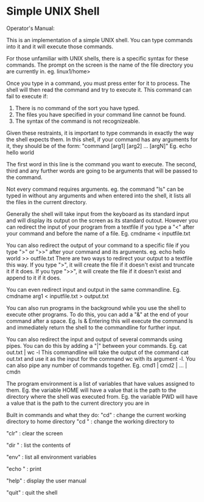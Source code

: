 # Simple UNIX Shell

Operator's Manual:

This is an implementation of a simple UNIX shell. You can type commands into it
and it will execute those commands.

For those unfamiliar with UNIX shells, there is a specific syntax for these
commands.
The prompt on the screen is the name of the file directory you are currently in.
eg. linux1/home>

Once you type in a command, you must press enter for it to process. The shell will then read the command
and try to execute it. This command can fail to execute if:
1) There is no command of the sort you have typed.
2) The files you have specified in your command line cannot be found.
3) The syntax of the command is not recognizeable.

Given these restraints, it is important to type commands in exactly the way the shell expects them.
In this shell, if your command has any arguments for it, they should be of the form:
"command [arg1] [arg2] ... [argN]"
Eg. echo hello world

The first word in this line is the command you want to execute. The second, third and any further words
are going to be arguments that will be passed to the command.

Not every command requires arguments.
eg. the command "ls" can be typed in without any arguments and when entered into the shell, it lists all
the files in the current directory.

Generally the shell will take input from the keyboard as its standard input and will display its output
on the screen as its standard outout. However you can redirect the input of your program from a textfile
if you type a "<" after your command and before the name of a file.
Eg. cmdname < inputfile.txt

You can also redirect the output of your command to a specific file if you type ">" or ">>" after your
command and its arguments.
eg. echo hello world >> outfile.txt
There are two ways to redirect your output to a textfile this way.
If you type ">", it will create the file if it doesn't exist and truncate it if it does.
If you type ">>", it will create the file if it doesn't exist and append to it if it does.

You can even redirect input and output in the same commandline.
Eg. cmdname arg1 < inputfile.txt > output.txt

You can also run programs in the background while you use the shell to execute other programs.
To do this, you can add a "&" at the end of your command after a space.
Eg. ls &
Entering this will execute the command ls and immediately return the shell to the commandline for further input.

You can also redirect the input and output of several commands using pipes. You can do this by adding a "|"
between your commands.
Eg. cat out.txt | wc -l
This commandline will take the output of the command cat out.txt and use it as the input for the command
wc with its argument -l.
You can also pipe any number of commands together.
Eg. cmd1 | cmd2 | ... | cmdn

The program environment is a list of variables that have values assigned to them.
Eg. the variable HOME will have a value that is the path to the directory where the shell was executed from.
Eg. the variable PWD will have a value that is the path to the current directory you are in

Built in commands and what they do:
"cd" : change the current working directory to home directory
"cd <directory>" : change the working directory to  <directory>

"clr" : clear the screen

"dir <directory>" : list the contents of <directory>

"env" : list all environment variables

"echo <message>" : print <message>

"help" : display the user manual

"quit" : quit the shell